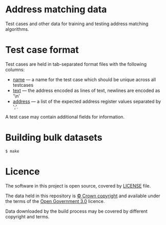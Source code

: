 # Address matching data

Test cases and other data for training and testing address matching algorithms.

# Test case format

Test cases are held in tab-separated format files with the following columns:

- [name](http://field.alpha.openregister.org/field/name) — a name for the test case which should be unique across all testcases
- [text](http://field.alpha.openregister.org/field/text) — the address encoded as lines of text, newlines are encoded as '\n'
- [address](http://field.alpha.openregister.org/field/address) — a list of the expected address register values separated by ';'.

A test case may contain additional fields for information.

# Building bulk datasets

    $ make

# Licence

The software in this project is open source, covered by [LICENSE](LICENSE) file.

The data held in this repository is [© Crown copyright](http://www.nationalarchives.gov.uk/information-management/re-using-public-sector-information/copyright-and-re-use/crown-copyright/)
and available under the terms of the [Open Government 3.0](https://www.nationalarchives.gov.uk/doc/open-government-licence/version/3/) licence.

Data downloaded by the build process may be covered by different copyright and terms.

